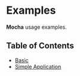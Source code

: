 # Examples

**Mocha** usage examples.

## Table of Contents

- [Basic](basic)
- [Simple Application](application)
